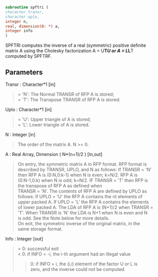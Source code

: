```fortran  
subroutine spftri (  
character transr,  
character uplo,  
integer n,  
real, dimension(0: *) a,  
integer info  
)  
```  
  
SPFTRI computes the inverse of a real (symmetric) positive definite  
matrix A using the Cholesky factorization A = U**T*U or A = L*L**T  
computed by SPFTRF.  
  
## Parameters  
Transr : Character*1 [in]  
> = 'N':  The Normal TRANSR of RFP A is stored;  
> = 'T':  The Transpose TRANSR of RFP A is stored.  
  
Uplo : Character*1 [in]  
> = 'U':  Upper triangle of A is stored;  
> = 'L':  Lower triangle of A is stored.  
  
N : Integer [in]  
> The order of the matrix A.  N >= 0.  
  
A : Real Array, Dimension ( N*(n+1)/2 ) [in,out]  
> On entry, the symmetric matrix A in RFP format. RFP format is  
> described by TRANSR, UPLO, and N as follows: If TRANSR = 'N'  
> then RFP A is (0:N,0:k-1) when N is even; k=N/2. RFP A is  
> (0:N-1,0:k) when N is odd; k=N/2. IF TRANSR = 'T' then RFP is  
> the transpose of RFP A as defined when  
> TRANSR = 'N'. The contents of RFP A are defined by UPLO as  
> follows: If UPLO = 'U' the RFP A contains the nt elements of  
> upper packed A. If UPLO = 'L' the RFP A contains the elements  
> of lower packed A. The LDA of RFP A is (N+1)/2 when TRANSR =  
> 'T'. When TRANSR is 'N' the LDA is N+1 when N is even and N  
> is odd. See the Note below for more details.  
> On exit, the symmetric inverse of the original matrix, in the  
> same storage format.  
  
Info : Integer [out]  
> = 0:  successful exit  
> < 0:  if INFO = -i, the i-th argument had an illegal value  
> > 0:  if INFO = i, the (i,i) element of the factor U or L is  
> zero, and the inverse could not be computed.  
  
